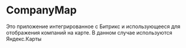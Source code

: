 # CompanyMap
Это приложение интегрированное с Битрикс и использующееся для отображения компаний на карте. В данном случае используются Яндекс.Карты
